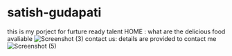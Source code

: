 # satish-gudapati
this is my porject for furture ready talent
HOME :
what are the delicious food avaliable
![Screenshot (3)](https://user-images.githubusercontent.com/106639733/184328870-8c9982f1-53b5-4f1d-9219-d30fe0157b90.png)
contact us:
details are provided to contact me
![Screenshot (5)](https://user-images.githubusercontent.com/106639733/184329591-43b4e5ac-dfbd-4fb1-b8c9-70ae72040594.png)


